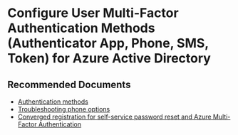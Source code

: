 <properties
    pageTitle="Configure user Multi-Factor Authentication Methods (Authenticator, OATH token, Voice or SMS) for Azure Active Directory"
    description="User Multi-Factor Authentication Methods (Authenticator, OATH token, Voice or SMS) for Azure Active Directory"
    service="microsoft.aad"
    resource="Microsoft_AAD_IAM"
    authors="curtand"
    ms.author="curtand"
    displayOrder=""
    supportTopicIds="32615519"
    selfHelpType="generic"
    resourceTags=""
    productPesIds="16579"
    cloudEnvironments="public, Fairfax, Mooncake, usnat, ussec"
 	articleId="a227223a-6b33-4c77-be5a-07ba742a9bd6"
	ownershipId="AzureIdentity_MultiFactorAuthentication"
/>

# Configure User Multi-Factor Authentication Methods (Authenticator App, Phone, SMS, Token) for Azure Active Directory

## **Recommended Documents**

* [Authentication methods](https://docs.microsoft.com/azure/active-directory/authentication/concept-authentication-methods)
* [Troubleshooting phone options](https://docs.microsoft.com/azure/active-directory/authentication/concept-authentication-methods#troubleshooting-phone-options)
* [Converged registration for self-service password reset and Azure Multi-Factor Authentication](https://docs.microsoft.com/azure/active-directory/authentication/concept-registration-mfa-sspr-converged)

